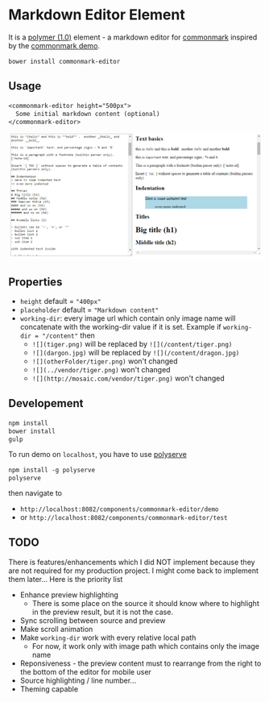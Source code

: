 # Markdown Editor Element

It is a [polymer (1.0)](https://www.polymer-project.org/1.0/) element - a markdown editor for [commonmark](http://commonmark.org/) inspired by the [commonmark demo](http://spec.commonmark.org/dingus). 

	bower install commonmark-editor

## Usage

    <commonmark-editor height="500px">
      Some initial markdown content (optional)
    </commonmark-editor>
    
![screenshoot](/demo/screenshoot.png)

## Properties
	 
* `height` default = `"400px"` 
* `placeholder` default = `"Markdown content"`
* `working-dir`: every image url which contain only image name will concatenate with the working-dir value if it is set. Example if `working-dir = "/content"` then
	*  `![](tiger.png)` will be replaced by `![](/content/tiger.png)`
	*  `![](dargon.jpg)` will be replaced by `![](/content/dragon.jpg)`
	*  `![](otherFolder/tiger.png)` won't changed
	*  `![](../vendor/tiger.png)` won't changed
	*  `![](http://mosaic.com/vendor/tiger.png)` won't changed
	
## Developement

	npm install
	bower install
	gulp

To run demo on `localhost`, you have to use [polyserve](https://github.com/PolymerLabs/polyserve)
  	
	npm install -g polyserve
	polyserve
  	
then navigate to 
* `http://localhost:8082/components/commonmark-editor/demo`
* or `http://localhost:8082/components/commonmark-editor/test`
	
## TODO
	 
There is features/enhancements which I did NOT implement because they are not required for my production project. I might come back to implement them later... Here is the priority list
 
* Enhance preview highlighting
	* There is some place on the source it should know where to highlight in the preview result, but it is not the case.
* Sync scrolling between source and preview
* Make scroll animation
* Make `working-dir` work with every relative local path
  * For now, it work only with image path which contains only the image name
* Reponsiveness - the preview content must to rearrange from the right to the bottom of the editor for mobile user
* Source highlighting / line number...
* Theming capable
